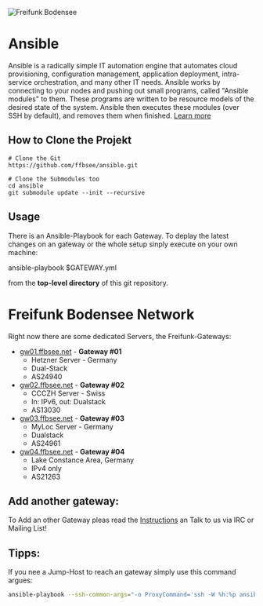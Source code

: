 ![Freifunk Bodensee](https://freifunk-bodensee.net/lib/tpl/dokuwiki-template/images/logo.svg "FFBSee")

 Ansible
==========

Ansible is a radically simple IT automation engine that automates cloud provisioning, configuration management, application deployment, intra-service orchestration, and many other IT needs.
Ansible works by connecting to your nodes and pushing out small programs, called "Ansible modules" to them. These programs are written to be resource models of the desired state of the system. Ansible then executes these modules (over SSH by default), and removes them when finished.
[Learn more](https://www.ansible.com/overview/how-ansible-works)

 How to Clone the Projekt
---
```
# Clone the Git
https://github.com/ffbsee/ansible.git

# Clone the Submodules too
cd ansible
git submodule update --init --recursive

```

 Usage
---

There is an Ansible-Playbook for each Gateway. To deplay the latest changes on an gateway or the whole setup sinply execute on your own machine:

ansible-playbook $GATEWAY.yml

from the **top-level directory** of this git repository.


 Freifunk Bodensee Network
=========================

Right now there are some dedicated Servers, the Freifunk-Gateways:

* [gw01.ffbsee.net](https://gw01.ffbsee.net) - **Gateway #01**
  * Hetzner Server - Germany
  * Dual-Stack
  * AS24940
* [gw02.ffbsee.net](https://gw02.ffbsee.net) - **Gateway #02**
  * CCCZH Server - Swiss
  * In: IPv6, out: Dualstack
  * AS13030
* [gw03.ffbsee.net](https://gw03.ffbsee.net) - **Gateway #03**
  * MyLoc Server - Germany
  * Dualstack
  * AS24961
* [gw04.ffbsee.net](https://gw04.ffbsee.net) - **Gateway #04**
  * Lake Constance Area, Germany
  * IPv4 only
  * AS21263

 Add another gateway:
---
To Add an other Gateway pleas read the [Instructions](https://github.com/ffbsee/ansible/blob/master/NEWGATEWAY.md) an Talk to us via IRC or Mailing List!

 Tipps:
---
If you nee a Jump-Host to reach an gateway simply use this command argues:
```bash
ansible-playbook --ssh-common-args="-o ProxyCommand='ssh -W %h:%p ansible@gw03.ffbsee.net'" $hostname.yml
```
